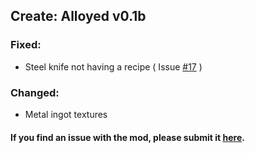 ## Create: Alloyed v0.1b <br/> 
### Fixed: <br/> 
- Steel knife not having a recipe ( Issue <a href="https://github.com/MythrilBagels/Create-Alloyed/issues/17">#17</a> ) <br/> 
### Changed: <br/> 
- Metal ingot textures <br/> 
#### If you find an issue with the mod, please submit it&nbsp;<a href="https://github.com/MythrilBagels/Create-Alloyed/issues" rel="nofollow">here</a>.